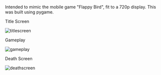 Intended to mimic the mobile game "Flappy Bird", fit to a 720p display. This was built using pygame.

Title Screen

![titlescreen](https://github.com/harmanshienh/Flappy-Bird/assets/112971529/470ac33f-5b2c-400b-92c5-a87a229866f1)

Gameplay

![gameplay](https://github.com/harmanshienh/Flappy-Bird/assets/112971529/3e35602a-0ec0-4c26-819d-b958f76157ca)

Death Screen

![deathscreen](https://github.com/harmanshienh/Flappy-Bird/assets/112971529/7a1c4e98-f5c3-4f47-8900-3e19c482477b)
